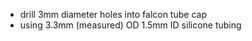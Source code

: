 - drill 3mm diameter holes into falcon tube cap
- using 3.3mm (measured) OD 1.5mm ID silicone tubing 